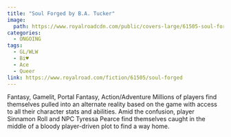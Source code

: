 ```yaml
---
title: "Soul Forged by B.A. Tucker"
image: 
  path: https://www.royalroadcdn.com/public/covers-large/61505-soul-forged.jpg
categories:
  - ONGOING
tags:
  - GL/WLW
  - Bi♥
  - Ace
  - Queer
link: https://www.royalroad.com/fiction/61505/soul-forged
---
```

Fantasy, Gamelit, Portal Fantasy, Action/Adventure
Millions of players find themselves pulled into an alternate reality based on the game with access to all their character stats and abilities. Amid the confusion, player Sinnamon Roll and NPC Tyressa Pearce find themselves caught in the middle of a bloody player-driven plot to find a way home.